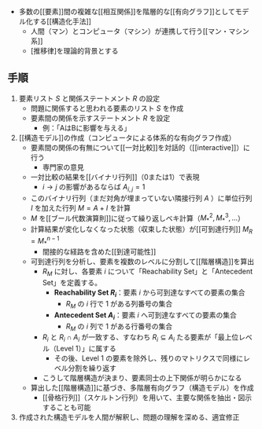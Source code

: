 - 多数の[[要素]]間の複雑な[[相互関係]]を階層的な[[有向グラフ]]としてモデル化する[[構造化手法]]
	- 人間（マン）とコンピュータ（マシン）が連携して行う[[マン・マシン系]]
	- [推移律]を理論的背景とする

## 手順
1. 要素リスト $S$ と関係ステートメント $R$ の設定
	- 問題に関係すると思われる要素のリスト $S$ を作成
	- 要素間の関係を示すステートメント $R$ を設定
		- 例：「AはBに影響を与える」
2. [[構造モデル]]の作成（コンピュータによる体系的な有向グラフ作成）
	- 要素間の関係の有無について[[一対比較]]を対話的（[[interactive]]）に行う
		- 専門家の意見
	- 一対比較の結果を[[バイナリ行列]]（0または1）で表現
		- $i→j$ の影響があるならば $A_{i,j}=1$
	- このバイナリ行列（まだ対角が埋まっていない隣接行列 $A$ ）に単位行列 $I$ を加えた行列 $M=A+I$ を計算
	- $M$ を[[ブール代数演算則]]に従って繰り返しベキ計算（$M_*^2, M_*^3, ...$）
	- 計算結果が変化しなくなった状態（収束した状態）が[[可到達行列]] $M_R=M_*^{n-1}$
		- 間接的な経路を含めた[[到達可能性]]
	- 可到達行列を分析し、要素を複数のレベルに分割して[[階層構造]]を算出
		- $R_M$ に対し、各要素 $i$ について「Reachability Set」と「Antecedent Set」を定義する。
		    - **Reachability Set  $R_i$**：要素 $i$ から可到達なすべての要素の集合
			    - $R_M$ の $i$ 行で $1$ がある列番号の集合
		    - **Antecedent Set $A_i$**：要素 $i$ へ可到達なすべての要素の集合
			    - $R_M$ の $i$ 列で $1$ がある行番号の集合
		- $R_i$ と $R_i \cap A_i$ が一致する、すなわち $R_i\subseteq A_i$ たる要素が「最上位レベル（Level 1）」に属する
		    - その後、Level 1 の要素を除外し、残りのマトリクスで同様にレベル分割を繰り返す
		- こうして階層構造が決まり、要素同士の上下関係が明らかになる
	- 算出した[[階層構造]]に基づき、多階層有向グラフ（構造モデル）を作成
		- [[骨格行列]]（スケルトン行列）を用いて、主要な関係を抽出・図示することも可能
3.   作成された構造モデルを人間が解釈し、問題の理解を深める、適宜修正
